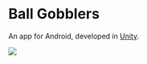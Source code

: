 ﻿# Ball Gobblers

An app for Android, developed in [Unity](https://unity.com/).

![](./ball_gobblers_demo.gif)